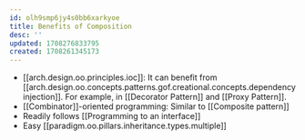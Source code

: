```yaml
---
id: olh9smp6jy4s0bb6xarkyoe
title: Benefits of Composition
desc: ''
updated: 1708276833795
created: 1708261345173
---
```


- [[arch.design.oo.principles.ioc]]: It can benefit from [[arch.design.oo.concepts.patterns.gof.creational.concepts.dependency injection]]. For example, in [[Decorator Pattern]] and [[Proxy Pattern]].
- [[Combinator]]-oriented programming: Similar to [[Composite pattern]]
- Readily follows [[Programming to an interface]]
- Easy [[paradigm.oo.pillars.inheritance.types.multiple]]